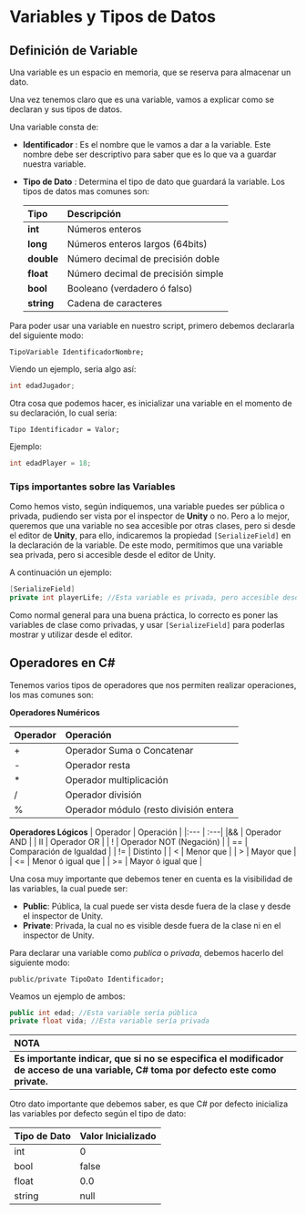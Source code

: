 # Variables y Tipos de Datos

  ## Definición de Variable

  Una variable es un espacio en memoria, que se reserva para almacenar un dato.

Una vez tenemos claro que es una variable, vamos a explicar como se declaran y sus tipos de datos.

Una variable consta de:

- **Identificador** : Es el nombre que le vamos a dar a la variable. Este nombre debe ser descriptivo para saber que es lo que va a guardar nuestra variable.
- **Tipo de Dato** : Determina el tipo de dato que guardará la variable. Los tipos de datos mas comunes son:

  | Tipo | Descripción |
  | :--- | :--- |
  | **int** | Números enteros |
  | **long** | Números enteros largos (64bits) |
  | **double** | Número decimal de precisión doble |
  | **float** | Número decimal de precisión simple |
  | **bool** | Booleano (verdadero ó falso) |
  | **string** | Cadena de caracteres |
  
Para poder usar una variable en nuestro script, primero debemos declararla del siguiente modo:
```
TipoVariable IdentificadorNombre;
```

Viendo un ejemplo, seria algo así:
``` c#
int edadJugador;
```

Otra cosa que podemos hacer, es inicializar una variable en el momento de su declaración, lo cual seria:
```
Tipo Identificador = Valor;
```
Ejemplo:
``` c#
int edadPlayer = 18;
```

  ### Tips importantes sobre las Variables

  Como hemos visto, según indiquemos, una variable puedes ser pública o privada, pudiendo ser vista por el inspector de **Unity** o no. Pero a lo mejor, queremos que una variable no sea accesible por otras clases, pero si desde el editor de **Unity**, para ello, indicaremos la propiedad `[SerializeField]` en la declaración de la variable. De este modo, permitimos que una variable sea privada, pero si accesible desde el editor de Unity. 

A continuación un ejemplo:

``` c#
[SerializeField]
private int playerLife; //Esta variable es privada, pero accesible desde el editor de Unity
```

Como normal general para una buena práctica, lo correcto es poner las variables de clase como privadas, y usar `[SerializeField]` para poderlas mostrar y utilizar desde el editor.

## Operadores en C#
Tenemos varios tipos de operadores que nos permiten realizar operaciones, los mas comunes son:

**Operadores Numéricos**

| Operador | Operación |
|:---  | :--- |
| + | Operador Suma o Concatenar |
| - | Operador resta |
| * | Operador multiplicación |
| / | Operador división |
| % | Operador módulo (resto división entera|

**Operadores Lógicos**
| Operador | Operación |
|:--- | :---|
|&& | Operador AND |
| II | Operador OR |
| ! | Operador NOT (Negación) |
| == | Comparación de Igualdad |
| != | Distinto |
| < | Menor que |
| > | Mayor que |
| <= | Menor ó igual que |
| >= | Mayor ó igual que |

Una cosa muy importante que debemos tener en cuenta es la visibilidad de las variables, la cual puede ser:
- **Public**: Pública, la cual puede ser vista desde fuera de la clase y desde el inspector de Unity.
- **Private**: Privada, la cual no es visible desde fuera de la clase ni en el inspector de Unity.

Para declarar una variable como *publica* o *privada*, debemos hacerlo del siguiente modo:
```
public/private TipoDato Identificador;
```

Veamos un ejemplo de ambos:
```c#
public int edad; //Esta variable sería pública
private float vida; //Esta variable sería privada
```

| **NOTA** |
|:---|
| **Es importante indicar, que si no se especifica el modificador de acceso de una variable, C# toma por defecto este como private.** |

Otro dato importante que debemos saber, es que C# por defecto inicializa las variables por defecto según el tipo de dato:

| Tipo de Dato | Valor Inicializado |
| :--- | :--- |
| int | 0 |
| bool | false |
| float | 0.0 |
| string | null |